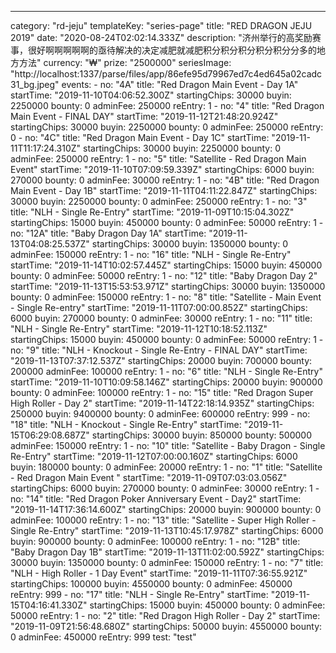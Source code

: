 ---
  category: "rd-jeju"
  templateKey: "series-page"
  title: "RED DRAGON JEJU 2019"
  date: "2020-08-24T02:02:14.333Z"
  description: "济州举行的高奖励赛事，很好啊啊啊啊啊的亟待解决的决定减肥就减肥积分积分积分积分积分分多的地方方法"
  currency: "₩"
  prize: "2500000"
  seriesImage: "http://localhost:1337/parse/files/app/86efe95d79967ed7c4ed645a02cadc31_bg.jpeg"
  events: 
    - 
      no: "4A"
      title: "Red Dragon Main Event - Day 1A"
      startTime: "2019-11-10T04:06:52.300Z"
      startingChips: 30000
      buyin: 2250000
      bounty: 0
      adminFee: 250000
      reEntry: 1
    - 
      no: "4"
      title: "Red Dragon Main Event - FINAL DAY"
      startTime: "2019-11-12T21:48:20.924Z"
      startingChips: 30000
      buyin: 2250000
      bounty: 0
      adminFee: 250000
      reEntry: 0
    - 
      no: "4C"
      title: "Red Dragon Main Event - Day 1C"
      startTime: "2019-11-11T11:17:24.310Z"
      startingChips: 30000
      buyin: 2250000
      bounty: 0
      adminFee: 250000
      reEntry: 1
    - 
      no: "5"
      title: "Satellite - Red Dragon Main Event"
      startTime: "2019-11-10T07:09:59.339Z"
      startingChips: 6000
      buyin: 270000
      bounty: 0
      adminFee: 30000
      reEntry: 1
    - 
      no: "4B"
      title: "Red Dragon Main Event - Day 1B"
      startTime: "2019-11-11T04:11:22.847Z"
      startingChips: 30000
      buyin: 2250000
      bounty: 0
      adminFee: 250000
      reEntry: 1
    - 
      no: "3"
      title: "NLH - Single Re-Entry"
      startTime: "2019-11-09T10:15:04.302Z"
      startingChips: 15000
      buyin: 450000
      bounty: 0
      adminFee: 50000
      reEntry: 1
    - 
      no: "12A"
      title: "Baby Dragon Day 1A"
      startTime: "2019-11-13T04:08:25.537Z"
      startingChips: 30000
      buyin: 1350000
      bounty: 0
      adminFee: 150000
      reEntry: 1
    - 
      no: "16"
      title: "NLH - Single Re-Entry"
      startTime: "2019-11-14T10:02:57.445Z"
      startingChips: 15000
      buyin: 450000
      bounty: 0
      adminFee: 50000
      reEntry: 1
    - 
      no: "12"
      title: "Baby Dragon Day 2"
      startTime: "2019-11-13T15:53:53.971Z"
      startingChips: 30000
      buyin: 1350000
      bounty: 0
      adminFee: 150000
      reEntry: 1
    - 
      no: "8"
      title: "Satellite - Main Event - Single Re-entry"
      startTime: "2019-11-11T07:00:00.852Z"
      startingChips: 6000
      buyin: 270000
      bounty: 0
      adminFee: 30000
      reEntry: 1
    - 
      no: "11"
      title: "NLH - Single Re-Entry"
      startTime: "2019-11-12T10:18:52.113Z"
      startingChips: 15000
      buyin: 450000
      bounty: 0
      adminFee: 50000
      reEntry: 1
    - 
      no: "9"
      title: "NLH - Knockout - Single Re-Entry - FINAL DAY"
      startTime: "2019-11-13T07:37:12.537Z"
      startingChips: 20000
      buyin: 700000
      bounty: 200000
      adminFee: 100000
      reEntry: 1
    - 
      no: "6"
      title: "NLH - Single Re-Entry"
      startTime: "2019-11-10T10:09:58.146Z"
      startingChips: 20000
      buyin: 900000
      bounty: 0
      adminFee: 100000
      reEntry: 1
    - 
      no: "15"
      title: "Red Dragon Super High Roller - Day 2"
      startTime: "2019-11-14T22:18:14.935Z"
      startingChips: 250000
      buyin: 9400000
      bounty: 0
      adminFee: 600000
      reEntry: 999
    - 
      no: "18"
      title: "NLH - Knockout - Single Re-Entry"
      startTime: "2019-11-15T06:29:08.687Z"
      startingChips: 30000
      buyin: 850000
      bounty: 500000
      adminFee: 150000
      reEntry: 1
    - 
      no: "10"
      title: "Satellite - Baby Dragon - Single Re-Entry"
      startTime: "2019-11-12T07:00:00.160Z"
      startingChips: 6000
      buyin: 180000
      bounty: 0
      adminFee: 20000
      reEntry: 1
    - 
      no: "1"
      title: "Satellite - Red Dragon Main Event "
      startTime: "2019-11-09T07:03:03.056Z"
      startingChips: 6000
      buyin: 270000
      bounty: 0
      adminFee: 30000
      reEntry: 1
    - 
      no: "14"
      title: "Red Dragon Poker Anniversary Event - Day2"
      startTime: "2019-11-14T17:36:14.600Z"
      startingChips: 20000
      buyin: 900000
      bounty: 0
      adminFee: 100000
      reEntry: 1
    - 
      no: "13"
      title: "Satellite - Super High Roller - Single Re-Entry"
      startTime: "2019-11-13T10:45:17.978Z"
      startingChips: 6000
      buyin: 900000
      bounty: 0
      adminFee: 100000
      reEntry: 1
    - 
      no: "12B"
      title: "Baby Dragon Day 1B"
      startTime: "2019-11-13T11:02:00.592Z"
      startingChips: 30000
      buyin: 1350000
      bounty: 0
      adminFee: 150000
      reEntry: 1
    - 
      no: "7"
      title: "NLH - High Roller - 1 Day Event"
      startTime: "2019-11-11T07:36:55.921Z"
      startingChips: 100000
      buyin: 4550000
      bounty: 0
      adminFee: 450000
      reEntry: 999
    - 
      no: "17"
      title: "NLH - Single Re-Entry"
      startTime: "2019-11-15T04:16:41.330Z"
      startingChips: 15000
      buyin: 450000
      bounty: 0
      adminFee: 50000
      reEntry: 1
    - 
      no: "2"
      title: "Red Dragon High Roller - Day 2"
      startTime: "2019-11-09T21:56:48.680Z"
      startingChips: 50000
      buyin: 4550000
      bounty: 0
      adminFee: 450000
      reEntry: 999
  test: "test"
